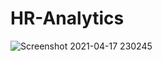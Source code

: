 # HR-Analytics

![Screenshot 2021-04-17 230245](https://user-images.githubusercontent.com/82416378/115127772-11c47100-9fd1-11eb-9d8c-a7f2b2027443.png)


